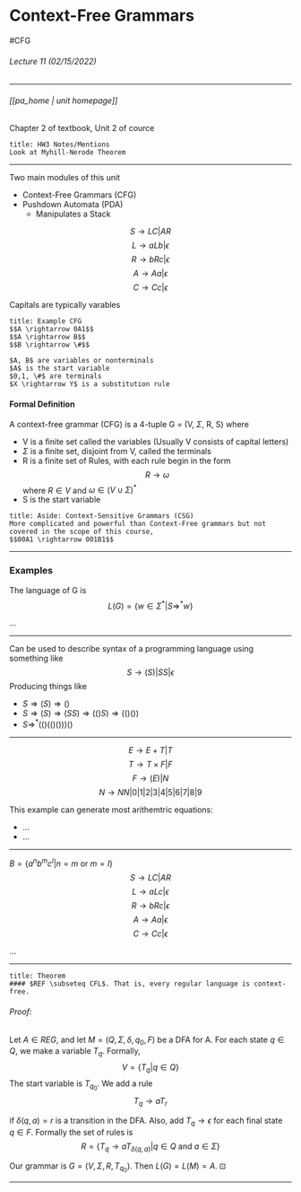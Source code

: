 # Context-Free Grammars
#CFG
###### Lecture 11 (02/15/2022)
---
###### [[pa_home | unit homepage]]

Chapter 2 of textbook, Unit 2 of cource
```ad-hint
title: HW3 Notes/Mentions
Look at Myhill-Nerode Theorem
```

---

Two main modules of this unit
- Context-Free Grammars (CFG)
- Pushdown Automata (PDA)
	- Manipulates a Stack

$$ S \rightarrow LC | AR$$
$$ L \rightarrow aLb | \epsilon$$
$$ R \rightarrow bRc | \epsilon$$
$$ A \rightarrow Aa | \epsilon$$
$$ C \rightarrow Cc | \epsilon$$

Capitals are typically varables

```ad-example
title: Example CFG
$$A \rightarrow 0A1$$
$$A \rightarrow B$$
$$B \rightarrow \#$$

$A, B$ are variables or nonterminals
$A$ is the start variable
$0,1, \#$ are terminals
$X \rightarrow Y$ is a substitution rule
```

#### Formal Definition
A context-free grammar (CFG) is a 4-tuple G = (V, $\Sigma$, R, S) where

- V is a finite set called the variables (Usually V consists of capital letters)
- $\Sigma$ is a finite set, disjoint from V, called the terminals
- R is a finite set of Rules, with each rule begin in the form $$R \rightarrow \omega$$ where $R \in V$ and $\omega \in (V \cup \Sigma)^*$
- S is the start variable

```ad-abstract
title: Aside: Context-Sensitive Grammars (CSG)
More complicated and powerful than Context-Free grammars but not covered in the scope of this course,
$$00A1 \rightarrow 001B1$$
```

---
### Examples
The language of G is $$L(G) = \{w \in \Sigma^* | S \Rightarrow ^* w\}$$

...

---
Can be used to describe syntax of a programming language using something like
$$ S \rightarrow (S) | SS | \epsilon$$
Producing things like
- $S \Rightarrow (S) \Rightarrow ()$
- $S \Rightarrow (S) \Rightarrow (SS) \Rightarrow (()S) \Rightarrow (()())$
- $S \Rightarrow^* (()(()()))()$

---
$$E \rightarrow E + T \vert T$$
$$T \rightarrow T \times F \vert F$$
$$F \rightarrow (E) \vert N$$
$$N \rightarrow NN \vert 0 \vert 1 \vert 2 \vert 3 \vert 4 \vert 5 \vert 6 \vert 7 \vert 8 \vert 9$$

This example can generate most arithemtric equations:
- ...
- ...
----

$B = \{ a^n b^m c^l \vert n = m \text{ or } m = l \}$
$$S \rightarrow LC \vert AR$$
$$L \rightarrow aLc \vert \epsilon$$
$$R \rightarrow bRc \vert \epsilon$$
$$A \rightarrow Aa \vert \epsilon$$
$$C \rightarrow Cc \vert \epsilon$$

...

---
```ad-hint
title: Theorem
#### $REF \subseteq CFL$. That is, every regular language is context-free.
```

###### Proof:
Let $A \in REG$, and let $M = (Q, \Sigma, \delta, q_0, F)$ be a DFA for A. For each state $q \in Q$, we make a variable $T_q$. Formally, 
$$V = \{ T_q | q \in Q\}$$
The start variable is $T_{q_0}$. We add a rule $$T_q \rightarrow a T_r$$

if $\delta(q,a) = r$ is a transition in the DFA. Also, add $T_q \rightarrow \epsilon$ for each final state $q \in F$. Formally the set of rules is $$R = \{ T_q \rightarrow a T_{\delta(q,a)} \vert q \in Q \text{ and } a \in \Sigma \}$$

Our grammar is $G = (V, \Sigma, R, T_{q_0})$. Then $L(G) = L(M) = A$. $\boxdot$

---

